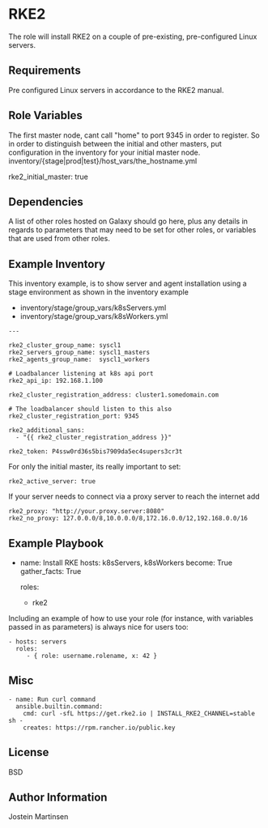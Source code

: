 RKE2
=========

The role will install RKE2 on a couple of pre-existing, pre-configured Linux servers.

Requirements
------------

Pre configured Linux servers in accordance to the RKE2 manual.

Role Variables
--------------

The first master node, cant call "home" to port 9345 in order to register.
So in order to distinguish between the initial and other masters, put configuration in the inventory for
your initial master node. inventory/{stage|prod|test}/host_vars/the_hostname.yml

rke2_initial_master: true


Dependencies
------------

A list of other roles hosted on Galaxy should go here, plus any details in regards to parameters that may need to be set for other roles, or variables that are used from other roles.


Example Inventory
------------------

This inventory example, is to show server and agent installation using a stage environment as shown in the inventory example


* inventory/stage/group_vars/k8sServers.yml
* inventory/stage/group_vars/k8sWorkers.yml

```
---

rke2_cluster_group_name: syscl1
rke2_servers_group_name: syscl1_masters
rke2_agents_group_name:  syscl1_workers

# Loadbalancer listening at k8s api port
rke2_api_ip: 192.168.1.100

rke2_cluster_registration_address: cluster1.somedomain.com

# The loadbalancer should listen to this also
rke2_cluster_registration_port: 9345

rke2_additional_sans:
  - "{{ rke2_cluster_registration_address }}"

rke2_token: P4ssw0rd36s5bis7909da5ec4supers3cr3t
```

For only the initial master, its really important to set:

```
rke2_active_server: true
```

If your server needs to connect via a proxy server to reach the internet add
```
rke2_proxy: "http://your.proxy.server:8080"
rke2_no_proxy: 127.0.0.0/8,10.0.0.0/8,172.16.0.0/12,192.168.0.0/16
```

Example Playbook
----------------

- name: Install RKE
  hosts: k8sServers, k8sWorkers
  become: True
  gather_facts: True

  roles:
    - rke2

Including an example of how to use your role (for instance, with variables passed in as parameters) is always nice for users too:

    - hosts: servers
      roles:
         - { role: username.rolename, x: 42 }

Misc
-------

    - name: Run curl command
      ansible.builtin.command:
        cmd: curl -sfL https://get.rke2.io | INSTALL_RKE2_CHANNEL=stable sh -
        creates: https://rpm.rancher.io/public.key

License
-------

BSD

Author Information
------------------

Jostein Martinsen
